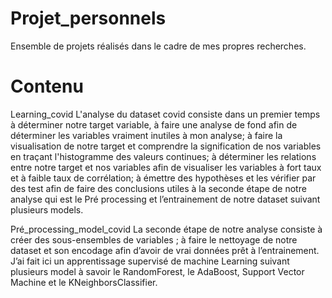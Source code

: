 # Projet_personnels 
Ensemble de projets réalisés dans le cadre de mes propres recherches.
# Contenu

Learning_covid
L'analyse du dataset covid consiste dans un premier temps à déterminer notre target variable, à faire une analyse de fond afin de déterminer les variables vraiment inutiles à mon analyse; à faire la visualisation de notre target et comprendre la signification de nos variables en traçant l'histogramme des valeurs continues; à déterminer les relations entre notre target et nos variables afin de visualiser les variables à fort taux et à faible taux de corrélation; à émettre des hypothèses et les vérifier par des test afin de faire des conclusions utiles à la seconde étape de notre analyse qui est le Pré processing et l’entrainement de notre dataset suivant plusieurs models.

Pré_processing_model_covid
La seconde étape de notre analyse consiste à créer des sous-ensembles de variables ; à faire le nettoyage de notre dataset et son encodage afin d’avoir de vrai données prêt à l’entrainement. J’ai fait ici un apprentissage supervisé de machine Learning suivant plusieurs model à savoir le RandomForest, le AdaBoost, Support Vector Machine et le KNeighborsClassifier.
